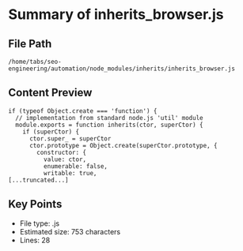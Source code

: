 # Summary of inherits_browser.js
  
## File Path
`/home/tabs/seo-engineering/automation/node_modules/inherits/inherits_browser.js`

## Content Preview
```
if (typeof Object.create === 'function') {
  // implementation from standard node.js 'util' module
  module.exports = function inherits(ctor, superCtor) {
    if (superCtor) {
      ctor.super_ = superCtor
      ctor.prototype = Object.create(superCtor.prototype, {
        constructor: {
          value: ctor,
          enumerable: false,
          writable: true,
[...truncated...]
```

## Key Points
- File type: .js
- Estimated size: 753 characters
- Lines: 28
